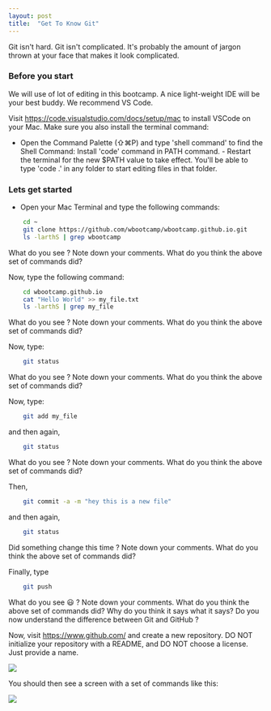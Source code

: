 ```yaml
---
layout: post
title:  "Get To Know Git"
---
```


Git isn't hard. Git isn't complicated. It's probably the amount of jargon thrown at your face that makes it look complicated.

### Before you start

We will use of lot of editing in this bootcamp. A nice light-weight IDE will be your best buddy. We recommend VS Code.

Visit https://code.visualstudio.com/docs/setup/mac to install VSCode on your Mac. Make sure you also install the terminal command:

- Open the Command Palette (⇧⌘P) and type 'shell command' to find the Shell Command: Install 'code' command in PATH command. - Restart the terminal for the new $PATH value to take effect. You'll be able to type 'code .' in any folder to start editing files in that folder.

### Lets get started

- Open your Mac Terminal and type the following commands:

```bash
    cd ~
    git clone https://github.com/wbootcamp/wbootcamp.github.io.git
    ls -larthS | grep wbootcamp
```


What do you see ? Note down your comments. What do you think the above set of commands did?

Now, type the following command:

```bash
    cd wbootcamp.github.io
    cat "Hello World" >> my_file.txt
    ls -larthS | grep my_file
```

What do you see ? Note down your comments. What do you think the above set of commands did?

Now, type:

```bash
    git status
```
What do you see ? Note down your comments. What do you think the above set of commands did?


Now, type:

```bash
    git add my_file
```

and then again,
```bash
    git status
```

What do you see ? Note down your comments. What do you think the above set of commands did?

Then,

```bash
    git commit -a -m "hey this is a new file"
```

and then again,
```bash
    git status
```

Did something change this time ? Note down your comments. What do you think the above set of commands did?

Finally, type

```bash
    git push
```

What do you see 😃 ? Note down your comments. What do you think the above set of commands did? Why do you think it says what it says? Do you now understand the difference between Git and GitHub ?

Now, visit https://www.github.com/ and create a new repository. DO NOT initialize your repository with a README, and DO NOT choose a license. Just provide a name.

<img src="https://wbootcamp.github.io/assets/newrep1.png"/>

You should then see a screen with a set of commands like this:


<img src="https://wbootcamp.github.io/assets/newrep2.png"/>
